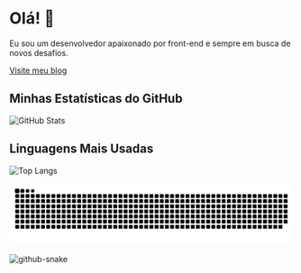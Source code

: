 # Olá! 👋

Eu sou um desenvolvedor apaixonado por front-end e sempre em busca de novos desafios.

[Visite meu blog](https://portifolio-hantonny.vercel.app/)

## Minhas Estatísticas do GitHub
![GitHub Stats](https://github-readme-stats.vercel.app/api?username=hantonny&show_icons=true&theme=radical)

## Linguagens Mais Usadas
![Top Langs](https://github-readme-stats.vercel.app/api/top-langs/?username=hantonny&layout=compact&theme=radical)


![Snake animation](https://github.com/hantonny/hantonny/blob/output/github-contribution-grid-snake.svg)

<picture>
  <source media="(prefers-color-scheme: dark)" srcset="github-snake-dark.svg" />
  <source media="(prefers-color-scheme: light)" srcset="github-snake.svg" />
  <img alt="github-snake" src="github-snake.svg" />
</picture>